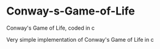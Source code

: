 # Conway-s-Game-of-Life
Conway's Game of Life, coded in c

Very simple implementation of Conway's Game of Life in c
